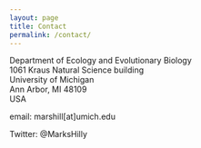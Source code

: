 ```yaml
---
layout: page
title: Contact
permalink: /contact/
---
```

<!-- Global site tag (gtag.js) - Google Analytics -->
<script async src="https://www.googletagmanager.com/gtag/js?id=UA-111105866-1"></script>
<script>
  window.dataLayer = window.dataLayer || [];
  function gtag(){dataLayer.push(arguments);}
  gtag('js', new Date());

  gtag('config', 'UA-111105866-1');
</script>

Department of Ecology and Evolutionary Biology<br>
1061 Kraus Natural Science building<br>
University of Michigan<br>
Ann Arbor, MI 48109<br>
USA<br>

email: marshill[at]umich.edu

Twitter: @MarksHilly
